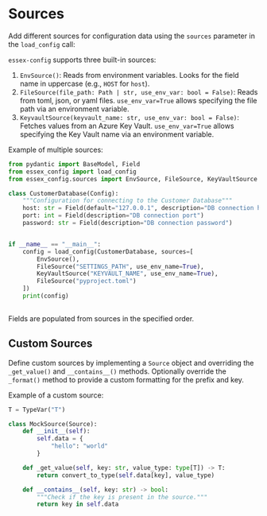 # Sources

Add different sources for configuration data using the `sources` parameter in the `load_config` call:

`essex-config` supports three built-in sources:

1. `EnvSource()`: Reads from environment variables. Looks for the field name in uppercase (e.g., `HOST` for `host`).
2. `FileSource(file_path: Path | str, use_env_var: bool = False)`: Reads from toml, json, or yaml files. `use_env_var=True` allows specifying the file path via an environment variable.
3. `KeyvaultSource(keyvault_name: str, use_env_var: bool = False)`: Fetches values from an Azure Key Vault. `use_env_var=True` allows specifying the Key Vault name via an environment variable.

Example of multiple sources:

```python
from pydantic import BaseModel, Field
from essex_config import load_config
from essex_config.sources import EnvSource, FileSource, KeyVaultSource

class CustomerDatabase(Config):
    """Configuration for connecting to the Customer Database"""
    host: str = Field(default="127.0.0.1", description="DB connection host")
    port: int = Field(description="DB connection port")
    password: str = Field(description="DB connection password")


if __name__ == "__main__":
    config = load_config(CustomerDatabase, sources=[
        EnvSource(),
        FileSource("SETTINGS_PATH", use_env_name=True),
        KeyVaultSource("KEYVAULT_NAME", use_env_name=True),
        FileSource("pyproject.toml")
    ])
    print(config)
    
```

Fields are populated from sources in the specified order.

## Custom Sources

Define custom sources by implementing a `Source` object and overriding the `_get_value()` and `__contains__()` methods. Optionally override the `_format()` method to provide a custom formatting for the prefix and key.

Example of a custom source:

```python
T = TypeVar("T")

class MockSource(Source):
    def __init__(self):
        self.data = {
            "hello": "world"
        }

    def _get_value(self, key: str, value_type: type[T]) -> T:
        return convert_to_type(self.data[key], value_type)

    def __contains__(self, key: str) -> bool:
        """Check if the key is present in the source."""
        return key in self.data
```